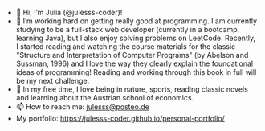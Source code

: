 - 👋 Hi, I’m Julia (@julesss-coder)!
- 👀 I’m working hard on getting really good at programming. I am currently studying to be a full-stack web developer (currently in a bootcamp, learning Java), but I also enjoy solving problems on LeetCode. Recently, I started reading and watching the course materials for the classic "Structure and Interpretation of Computer Programs" (by Abelson and Sussman, 1996) and I love the way they clearly explain the foundational ideas of programming! Reading and working through this book in full will be my next challenge.
- 🌱 In my free time, I love being in nature, sports, reading classic novels and learning about the Austrian school of economics.
- 📫 How to reach me: julesss@posteo.de
- My portfolio: https://julesss-coder.github.io/personal-portfolio/

<!---
julesss-coder/julesss-coder is a ✨ special ✨ repository because its `README.md` (this file) appears on your GitHub profile.
You can click the Preview link to take a look at your changes.
--->
